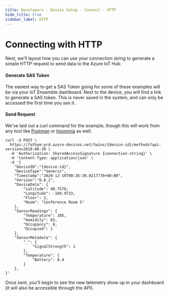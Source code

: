 ```yaml
---
title: Developers - Device Setup - Connect - HTTP
hide_title: true
sidebar_label: HTTP
---
```


# Connecting with HTTP

Next, we'll layout how you can use your connection string to generate a simple HTTP request to send data to the Azure IoT Hub.

#### Generate SAS Token

The easiest way to get a SAS Token going for some of these examples will be via your IoT Ensemble dashboard.  Next to the device, you will find a link to generate a SAS token.  This is never saved in the system, and  can only be accessed the first time you see it.

#### Send Request

We've laid out a curl command for the example, though this will work from any tool like [Postman](https://www.postman.com/) or [Insomnia](https://insomnia.rest/) as well.

```cli
curl -X POST \
  https://fathym-prd.azure-devices.net/twins/{device-id}/methods?api-version=2018-06-30 \
  -H 'Authorization: SharedAccessSignature {connection-string}' \
  -H 'Content-Type: application/json' \
  -d '{
    "DeviceID":"{device-id}",
    "DeviceType":"Generic",
    "Timestamp":"2020-12-10T00:26:30.0217778+00:00",
    "Version":"0.0.2",
    "DeviceData": {
        "Latitude": 40.7578,
        "Longitude": -104.9733,
        "Floor": 2,
        "Room": "Conference Room 5"
    },
    "SensorReadings": {
        "Temperature": 105,
        "Humidity": 83,
        "Occupancy": 8,
        "Occupied": 1
    },
    "SensorMetadata": {
        "_": {
            "SignalStrength": 1
        },
        "Temperature": {
            "Battery": 0.4
        }
    },
}'
```

Once sent, you'll begin to see the new telemetry show up in your dashboard (it will also be accessible through the API).
